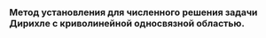 ### Метод установления для численного решения задачи Дирихле с криволинейной односвязной областью.

